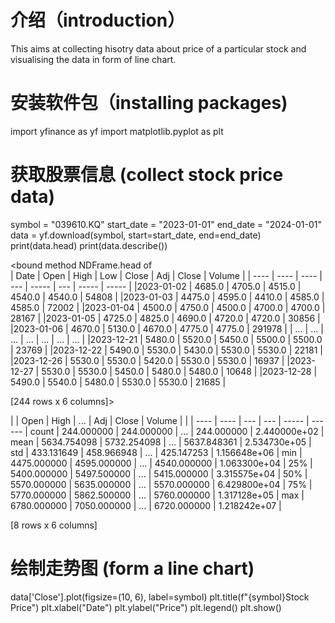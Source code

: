 # 介绍（introduction）
This aims at collecting hisotry data about price of a particular stock and visualising the data in form of line chart.
# 安装软件包（installing packages)
import yfinance as yf
import matplotlib.pyplot as plt
# 获取股票信息 (collect stock price data)
symbol = "039610.KQ"
start_date = "2023-01-01"
end_date = "2024-01-01"
data = yf.download(symbol, start=start_date, end=end_date)
print(data.head)
print(data.describe())

<bound method NDFrame.head of               
| Date | Open | High | Low | Close | Adj | Close | Volume |
| ---- | ---- | ---- | --- | ----- | --- | ----- | ----- |
|2023-01-02 | 4685.0 | 4705.0 | 4515.0 | 4540.0 | 4540.0 | 54808 |
|2023-01-03 | 4475.0 | 4595.0 | 4410.0 | 4585.0 | 4585.0 | 72002 |
|2023-01-04 | 4500.0 | 4750.0 | 4500.0 | 4700.0 | 4700.0 | 28167 |
|2023-01-05 | 4725.0 | 4825.0 | 4690.0 | 4720.0 | 4720.0 | 30856 |
|2023-01-06 | 4670.0 | 5130.0 | 4670.0 | 4775.0 | 4775.0 | 291978 |
| ... | ... | ... | ... | ... | ... | ... |
|2023-12-21 | 5480.0 | 5520.0 | 5450.0 | 5500.0 | 5500.0 | 23769 |
|2023-12-22 | 5490.0 | 5530.0 | 5430.0 | 5530.0 | 5530.0 | 22181 |
|2023-12-26 | 5530.0 | 5530.0 | 5420.0 | 5530.0 | 5530.0 | 16937 |
|2023-12-27 | 5530.0 | 5530.0 | 5450.0 | 5480.0 | 5480.0 | 10648 |
|2023-12-28 | 5490.0 | 5540.0 | 5480.0 | 5530.0 | 5530.0 | 21685 |

[244 rows x 6 columns]>

|    | Open | High | ... | Adj | Close | Volume |
|    | ---- | ---- | --- | --- | ----- | ------ |
count | 244.000000 | 244.000000 | ... |  244.000000 | 2.440000e+02 |
mean | 5634.754098 | 5732.254098 | ... | 5637.848361 | 2.534730e+05 |
std | 433.131649 | 458.966948 | ... | 425.147253 | 1.156648e+06 |
min | 4475.000000 | 4595.000000 | ... | 4540.000000 | 1.063300e+04 |
25% | 5400.000000 | 5497.500000 | ... | 5415.000000 | 3.315575e+04 |
50% | 5570.000000 | 5635.000000 | ... | 5570.000000 | 6.429800e+04 |
75% | 5770.000000 | 5862.500000 | ... | 5760.000000 | 1.317128e+05 |
max | 6780.000000 | 7050.000000 | ... | 6720.000000 | 1.218242e+07 |

[8 rows x 6 columns]

# 绘制走势图 (form a line chart)
data['Close'].plot(figsize=(10, 6), label=symbol)
plt.title(f"{symbol}Stock Price")
plt.xlabel("Date")
plt.ylabel("Price")
plt.legend()
plt.show()
